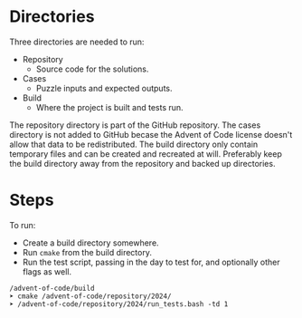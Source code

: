 # Directories

Three directories are needed to run:
- Repository
    - Source code for the solutions.
- Cases
    - Puzzle inputs and expected outputs.
- Build
    - Where the project is built and tests run.

The repository directory is part of the GitHub repository.
The cases directory is not added to GitHub becase the Advent of Code license doesn't allow that data to be redistributed.
The build directory only contain temporary files and can be created and recreated at will.
Preferably keep the build directory away from the repository and backed up directories.


# Steps

To run:
- Create a build directory somewhere.
- Run `cmake` from the build directory.
- Run the test script, passing in the day to test for, and optionally other flags as well.

```shell
/advent-of-code/build
➤ cmake /advent-of-code/repository/2024/
➤ /advent-of-code/repository/2024/run_tests.bash -td 1
```

